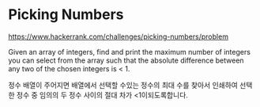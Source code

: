 # Picking Numbers

https://www.hackerrank.com/challenges/picking-numbers/problem

Given an array of integers, find and print the maximum number of integers you can select from the array such that the absolute difference between any two of the chosen integers is < 1.


정수 배열이 주어지면 배열에서 선택할 수있는 정수의 최대 수를 찾아서 인쇄하여 선택한 정수 중 임의의 두 정수 사이의 절대 차가 <1이되도록합니다.